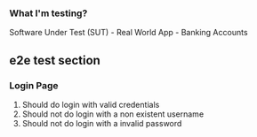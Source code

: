 ### What I'm testing?

Software Under Test (SUT) - Real World App - Banking Accounts

## e2e test section

### Login Page

1. Should do login with valid credentials
2. Should not do login with a non existent username
3. Should not do login with a invalid password
